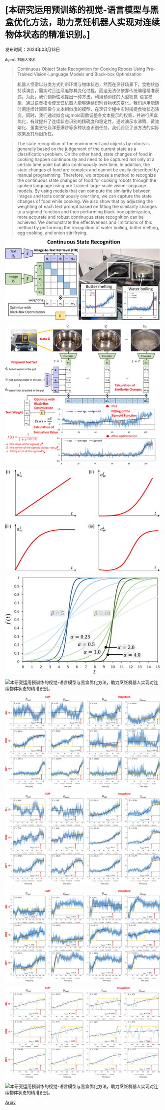 # [本研究运用预训练的视觉-语言模型与黑盒优化方法，助力烹饪机器人实现对连续物体状态的精准识别。]

发布时间：2024年03月13日

`Agent` `机器人技术`

> Continuous Object State Recognition for Cooking Robots Using Pre-Trained Vision-Language Models and Black-box Optimization

> 机器人惯常以分类方式判断环境与物体状态，然而在烹饪场景下，食物状态持续演变，需实时且连续追踪其变化过程，而这无法仅依靠传统编程精准表述。为此，我们创新性地提出一种方法，利用预训练的大型视觉-语言模型，通过语音指令使烹饪机器人能够连续识别食物状态变化。我们运用能随时间连续计算图像与文本相似度的模型，在烹饪全程中实时捕捉食物状态演变。同时，我们通过拟合sigmoid函数调整各文本提示的权重，并进行黑盒优化，有效提升了连续状态识别的精确度和稳定性。通过演示水沸腾、黄油熔化、蛋类烹饪及洋葱爆炒等多种状态识别任务，我们验证了该方法的实际效果及其局限所在。

> The state recognition of the environment and objects by robots is generally based on the judgement of the current state as a classification problem. On the other hand, state changes of food in cooking happen continuously and need to be captured not only at a certain time point but also continuously over time. In addition, the state changes of food are complex and cannot be easily described by manual programming. Therefore, we propose a method to recognize the continuous state changes of food for cooking robots through the spoken language using pre-trained large-scale vision-language models. By using models that can compute the similarity between images and texts continuously over time, we can capture the state changes of food while cooking. We also show that by adjusting the weighting of each text prompt based on fitting the similarity changes to a sigmoid function and then performing black-box optimization, more accurate and robust continuous state recognition can be achieved. We demonstrate the effectiveness and limitations of this method by performing the recognition of water boiling, butter melting, egg cooking, and onion stir-frying.

![本研究运用预训练的视觉-语言模型与黑盒优化方法，助力烹饪机器人实现对连续物体状态的精准识别。](../../../paper_images/2403.08239/x1.png)

![本研究运用预训练的视觉-语言模型与黑盒优化方法，助力烹饪机器人实现对连续物体状态的精准识别。](../../../paper_images/2403.08239/x2.png)

![本研究运用预训练的视觉-语言模型与黑盒优化方法，助力烹饪机器人实现对连续物体状态的精准识别。](../../../paper_images/2403.08239/x3.png)

![本研究运用预训练的视觉-语言模型与黑盒优化方法，助力烹饪机器人实现对连续物体状态的精准识别。](../../../paper_images/2403.08239/x4.png)

![本研究运用预训练的视觉-语言模型与黑盒优化方法，助力烹饪机器人实现对连续物体状态的精准识别。](../../../paper_images/2403.08239/x5.png)

![本研究运用预训练的视觉-语言模型与黑盒优化方法，助力烹饪机器人实现对连续物体状态的精准识别。](../../../paper_images/2403.08239/x6.png)

![本研究运用预训练的视觉-语言模型与黑盒优化方法，助力烹饪机器人实现对连续物体状态的精准识别。](../../../paper_images/2403.08239/x7.png)

![本研究运用预训练的视觉-语言模型与黑盒优化方法，助力烹饪机器人实现对连续物体状态的精准识别。](../../../paper_images/2403.08239/x8.png)

![本研究运用预训练的视觉-语言模型与黑盒优化方法，助力烹饪机器人实现对连续物体状态的精准识别。](../../../paper_images/2403.08239/x9.png)

![本研究运用预训练的视觉-语言模型与黑盒优化方法，助力烹饪机器人实现对连续物体状态的精准识别。](../../../paper_images/2403.08239/x10.png)

[Arxiv](https://arxiv.org/abs/2403.08239)